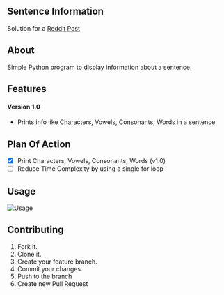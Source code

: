 ## Sentence Information
Solution for a [Reddit Post](https://www.reddit.com/r/beginnerprojects/comments/4erz3j/need_help_noob/)

## About
Simple Python program to display information about a sentence.

## Features

#### Version 1.0
* Prints info like Characters, Vowels, Consonants, Words in a sentence.

## Plan Of Action
* [x] Print Characters, Vowels, Consonants, Words (v1.0)
* [ ] Reduce Time Complexity by using a single for loop

## Usage
![Usage](https://github.com/siddeshshewde/Projects/blob/master/Sentence%20Information%20(Python)/assets/sentence_information_usage.GIF)

## Contributing
1. Fork it.
2. Clone it.
3. Create your feature branch.
4. Commit your changes
5. Push to the branch
6. Create new Pull Request

